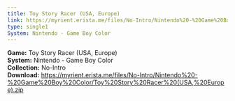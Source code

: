 ```yaml
---
title: Toy Story Racer (USA, Europe)
link: https://myrient.erista.me/files/No-Intro/Nintendo%20-%20Game%20Boy%20Color/Toy%20Story%20Racer%20(USA,%20Europe).zip
type: single1
System: Nintendo - Game Boy Color
---
```

<b>Game:</b> Toy Story Racer (USA, Europe)<br>
<b>System:</b> Nintendo - Game Boy Color<br>
<b>Collection:</b> No-Intro<br>
<b>Download:</b> https://myrient.erista.me/files/No-Intro/Nintendo%20-%20Game%20Boy%20Color/Toy%20Story%20Racer%20(USA,%20Europe).zip